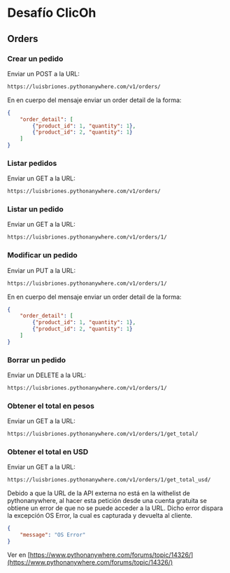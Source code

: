 # Desafío ClicOh

## Orders

### Crear un pedido
Enviar un POST a la URL:
```bash
https://luisbriones.pythonanywhere.com/v1/orders/
```
En en cuerpo del mensaje enviar un order detail de la forma:
```json
{
    "order_detail": [
        {"product_id": 1, "quantity": 1},
        {"product_id": 2, "quantity": 1}
    ]
}
```
### Listar pedidos
Enviar un GET a la URL:
```bash
https://luisbriones.pythonanywhere.com/v1/orders/
```
### Listar un pedido
Enviar un GET a la URL:
```bash
https://luisbriones.pythonanywhere.com/v1/orders/1/
```
### Modificar un pedido
Enviar un PUT a la URL:
```bash
https://luisbriones.pythonanywhere.com/v1/orders/1/
```
En en cuerpo del mensaje enviar un order detail de la forma:
```json
{
    "order_detail": [
        {"product_id": 1, "quantity": 1},
        {"product_id": 2, "quantity": 1}
    ]
}
```
### Borrar un pedido
Enviar un DELETE a la URL:
```bash
https://luisbriones.pythonanywhere.com/v1/orders/1/
```
### Obtener el total en pesos
Enviar un GET a la URL:
```bash
https://luisbriones.pythonanywhere.com/v1/orders/1/get_total/
```
### Obtener el total en USD
Enviar un GET a la URL:
```bash
https://luisbriones.pythonanywhere.com/v1/orders/1/get_total_usd/
```
Debido a que la URL de la API externa no está en la withelist de pythonanywhere, 
al hacer esta petición desde una cuenta gratuita se obtiene un error de que no se puede acceder a la URL.
Dicho error dispara la excepción OS Error, la cual es capturada y devuelta al cliente.
```json
{
    "message": "OS Error"
}
```
Ver en [https://www.pythonanywhere.com/forums/topic/14326/](https://www.pythonanywhere.com/forums/topic/14326/)
